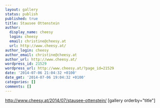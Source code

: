 ```yaml
---
layout: gallery
status: publish
published: true
title: Stausee Ottenstein
author:
  display_name: cheesy
  login: cheesy
  email: christine@cheesy.at
  url: http://www.cheesy.at/
author_login: cheesy
author_email: christine@cheesy.at
author_url: http://www.cheesy.at/
wordpress_id: 21529
wordpress_url: http://www.cheesy.at/?page_id=21529
date: '2014-07-06 21:04:32 +0100'
date_gmt: '2014-07-06 19:04:32 +0100'
categories: []
comments: []
---
```

http://www.cheesy.at/2014/07/stausee-ottenstein/
[gallery orderby="title"]
